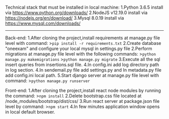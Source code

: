 Technical stack that must be installed in local machine:
	1.Python 3.6.5 install via https://www.python.org/downloads/
	2.NodeJS v12.19.0 install via https://nodejs.org/en/download/
	3.Mysql 8.0.19 install via https://www.mysql.com/downloads/

***

Back-end:
	1.After cloning the project,install requirements at manage.py file level with command:
		>`pip install -r requirements.txt`
	2.Create database "oneexam" and configure your local mysql in settings.py file
	2.Perform migrations at manage.py file level with the following commands:
		>`python manage.py makemigrations`
		>`python manage.py migrate`
	3.Execute all the sql insert queries from insertions.sql file.
	4.In config.ini add log directory path in log section.
	4.In sendemail.py file add settings.py and In metadata.py file add config.ini local path.
	5.Start django server at manage.py file level with command:
		>`python manage.py runserver`

Front-end:
	1.After cloning the project,install react node modules by running the command: 
		>`npm install`
	2.Delete bootstrap.css file located at /node_modules/bootstrap/dist/css/
	3.Run react server at package.json file level by command:
		>`npm start`
	4.In few minutes application window opens in local default browser.

